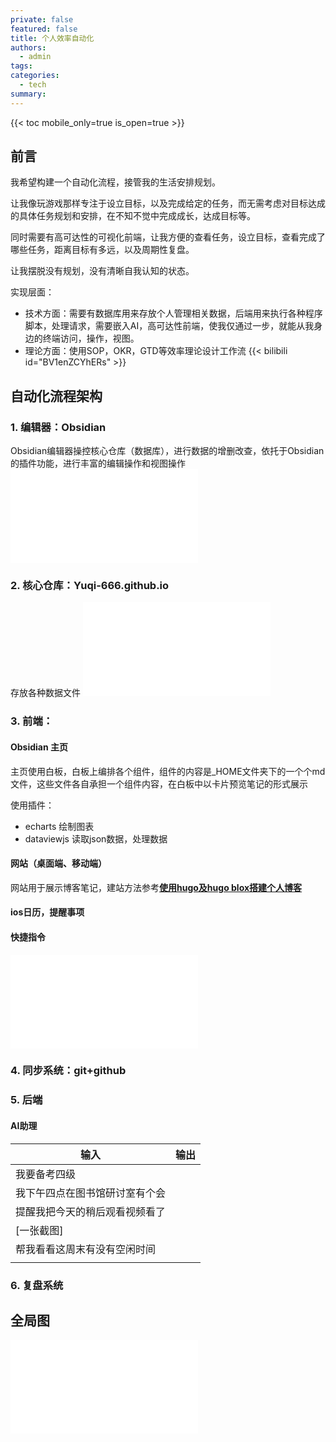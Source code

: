 ```yaml
---
private: false
featured: false
title: 个人效率自动化
authors:
  - admin
tags:
categories:
  - tech
summary:
---
```

{{< toc mobile_only=true is_open=true >}}

## 前言

我希望构建一个自动化流程，接管我的生活安排规划。

让我像玩游戏那样专注于设立目标，以及完成给定的任务，而无需考虑对目标达成的具体任务规划和安排，在不知不觉中完成成长，达成目标等。

同时需要有高可达性的可视化前端，让我方便的查看任务，设立目标，查看完成了哪些任务，距离目标有多远，以及周期性复盘。

让我摆脱没有规划，没有清晰自我认知的状态。

实现层面：

- 技术方面：需要有数据库用来存放个人管理相关数据，后端用来执行各种程序脚本，处理请求，需要嵌入AI，高可达性前端，使我仅通过一步，就能从我身边的终端访问，操作，视图。
- 理论方面：使用SOP，OKR，GTD等效率理论设计工作流
{{< bilibili id="BV1enZCYhERs" >}}
## 自动化流程架构

### 1. 编辑器：Obsidian

Obsidian编辑器操控核心仓库（数据库），进行数据的增删改查，依托于Obsidian的插件功能，进行丰富的编辑操作和视图操作
![Drawing 2025-10-24 01.42.20.excalidraw](../../../../../static/_Excalidraw/Drawing%202025-10-24%2001.42.20.excalidraw.md)
### 2. 核心仓库：Yuqi-666.github.io

存放各种数据文件
![Drawing 2025-10-24 01.43.20.excalidraw](../../../../../static/_Excalidraw/Drawing%202025-10-24%2001.43.20.excalidraw.md)
### 3. 前端：
#### Obsidian 主页

主页使用白板，白板上编排各个组件，组件的内容是_HOME文件夹下的一个个md文件，这些文件各自承担一个组件内容，在白板中以卡片预览笔记的形式展示

使用插件：
- echarts 绘制图表
- dataviewjs  读取json数据，处理数据


#### 网站（桌面端、移动端）
网站用于展示博客笔记，建站方法参考[**使用hugo及hugo blox搭建个人博客**](/note/tech/使用hugo及hugo-blox搭建个人博客网站)
#### ios日历，提醒事项
#### 快捷指令

![Drawing 2025-10-24 01.46.44.excalidraw](../../../../../static/_Excalidraw/Drawing%202025-10-24%2001.46.44.excalidraw.md)




### 4. 同步系统：git+github

### 5. 后端

#### AI助理

| 输入              | 输出  |
| --------------- | --- |
| 我要备考四级          |     |
| 我下午四点在图书馆研讨室有个会 |     |
| 提醒我把今天的稍后观看视频看了 |     |
| [一张截图]          |     |
| 帮我看看这周末有没有空闲时间  |     |
|                 |     |

### 6. 复盘系统




## 全局图

![Drawing 2025-10-03 20.18.48.excalidraw](../../../../../static/_Excalidraw/Drawing%202025-10-03%2020.18.48.excalidraw.md)

